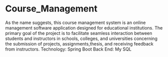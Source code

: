 # Course_Management
As the name suggests, this course management system is an online management software application designed for educational institutions. 
The primary goal of the project is to facilitate seamless interaction between students and instructors in schools, colleges, and universities concerning the submission of projects, assignments,thesis, and receiving feedback from instructors.
Technology: Spring Boot
Back End: My SQL
